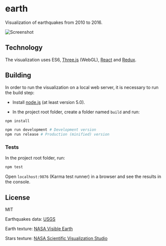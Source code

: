 # earth

Visualization of earthquakes from 2010 to 2016.

![Screenshot](https://dl.dropboxusercontent.com/u/841468/external/earth-screenshot.png)

## Technology

The visualization uses ES6, [Three.js](https://github.com/mrdoob/three.js) (WebGL), [React](http://facebook.github.io/react/) and [Redux](https://github.com/rackt/redux).

## Building

In order to run the visualization on a local web server, it is necessary to run the build step:

- Install [node.js](https://nodejs.org/) (at least version 5.0).

- In the project root folder, create a folder named `build` and run:
```bash
npm install

npm run development # Development version
npm run release # Production (minified) version
```

### Tests

In the project root folder, run:
```bash
npm test
```
Open `localhost:9876` (Karma test runner) in a browser and see the results in the console.

## License

MIT

Earthquakes data: [USGS](http://earthquake.usgs.gov/)

Earth texture: [NASA Visible Earth](http://visibleearth.nasa.gov/)

Stars texture: [NASA Scientific Visualization Studio](https://svs.gsfc.nasa.gov/)